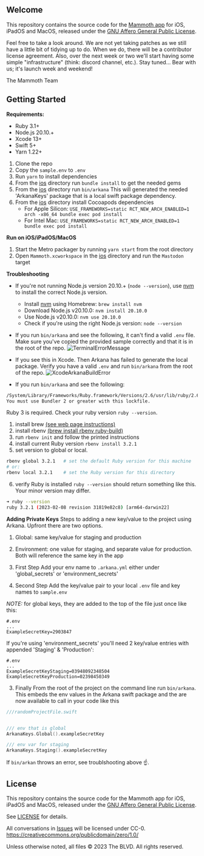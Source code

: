 ## Welcome

This repository contains the source code for the [Mammoth app](https://getmammoth.app) for iOS, iPadOS and MacOS, released under the [GNU Affero General Public License](https://www.gnu.org/licenses/agpl-3.0.html).

Feel free to take a look around. We are not yet taking patches as we still have a little bit of tidying up to do. When we do, there will be a contributor license agreement. Also, over the next week or two we'll start having some simple "infrastructure" (think: discord channel, etc.). Stay tuned... Bear with us; it's launch week and weekend!

The Mammoth Team


## Getting Started

**Requirements:**

- Ruby 3.1+
- Node.js 20.10.+
- Xcode 13+
- Swift 5+
- Yarn 1.22+

1. Clone the repo
1. Copy the `sample.env` to `.env`
1. Run `yarn` to install dependencies
1. From the [ios](./ios) directory run `bundle install` to get the needed gems
1. From the [ios](./ios) directory run `bin/arkana` This will generated
   the needed 'ArkanaKeys' package that is a local swift package dependency.
1. From the [ios](./ios) directory install Cocoapods dependencies
    - For Apple Silicon: `USE_FRAMEWORKS=static RCT_NEW_ARCH_ENABLED=1 arch -x86_64 bundle exec pod install`
    - For Intel Mac: `USE_FRAMEWORKS=static RCT_NEW_ARCH_ENABLED=1 bundle exec pod install`

**Run on iOS/iPadOS/MacOS**

1. Start the Metro packager by running `yarn start` from the root directory
1. Open `Mammoth.xcworkspace` in the [ios](./ios) directory and run the `Mastodon` target


**Troubleshooting**

- If you're not running Node.js version 20.10.+ (`node --version`), use [nvm](https://github.com/nvm-sh/nvm) to install the correct Node.js version.
    - Install [nvm](https://github.com/nvm-sh/nvm) using Homebrew: `brew install nvm `
    - Download Node.js v20.10.0: `nvm install 20.10.0`
    - Use Node.js v20.10.0: `nvm use 20.10.0`
    - Check if you're using the right Node.js version: `node --version`

- If you run `bin/arkana` and see the following, it can't find a valid `.env`
  file. Make sure you've copied the provided sample correctly and that it is in
  the root of the repo.
  ![TerminalErrorMessage](https://github.com/TheBLVD/mammoth-app/assets/76360/ce645773-4713-460a-bb0f-acc698a180d1)

- If you see this in Xcode. Then Arkana has failed to generate the local
  package. Verify you have a valid `.env` and run `bin/arkana` from the root of
  the repo.
  ![XcodeArkanaBuildError](https://github.com/TheBLVD/mammoth-app/assets/76360/ec0fd8a9-285f-41dd-817d-60fc41d94e54)

- If you run `bin/arkana` and see the following:

```sh
/System/Library/Frameworks/Ruby.framework/Versions/2.6/usr/lib/ruby/2.6.0/universal-darwin22/rbconfig.rb:21: warning: Insecure world writable dir /usr/local/bin in PATH, mode 040777
You must use Bundler 2 or greater with this lockfile.
```

Ruby 3 is required. Check your ruby version `ruby --version`.

1. install brew [(see web page instructions)](https://brew.sh)
2. install rbenv
   [(brew install rbenv ruby-build)](https://github.com/rbenv/rbenv/blob/master/README.md)
3. run `rbenv init` and follow the printed instructions
4. install current Ruby version `rbenv install 3.2.1`
5. set version to global or local.

```sh
rbenv global 3.2.1   # set the default Ruby version for this machine
# or:
rbenv local 3.2.1    # set the Ruby version for this directory
```

6. verify Ruby is installed `ruby --version` should return something like this.
   Your minor version may differ.

```sh
➜ ruby --version
ruby 3.2.1 (2023-02-08 revision 31819e82c8) [arm64-darwin22]
```

**Adding Private Keys** Steps to adding a new key/value to the project using
Arkana. Upfront there are two options.

1. Global: same key/value for staging and production
2. Environment: one value for staging, and separate value for production. Both
   will reference the same key in the app

3. First Step Add your env name to `.arkana.yml` either under 'global_secrets'
   or 'environment_secrets'

4. Second Step Add the key/value pair to your local `.env` file and key names to
   `sample.env`

_NOTE:_ for global keys, they are added to the top of the file just once like
this:

```
#.env
...
ExampleSecretKey=2903847
```

If you're using 'environment_secrets' you'll need 2 key/value entries with
appended 'Staging' & 'Production':

```
#.env
...
ExampleSecretKeyStaging=03948092348504
ExampleSecretKeyProduction=02398450349
```

3. Finally From the root of the project on the command line run `bin/arkana`.
   This embeds the env values in the Arkana swift package and the are now
   available to call in your code like this

```swift
///randomProjectFile.swift


/// env that is global
ArkanaKeys.Global().exampleSecretKey

/// env var for staging
ArkanaKeys.Staging().exampleSecretKey
```

If `bin/arkan` throws an error, see troublshooting above ☝.

## License

This repository contains the source code for the Mammoth app for iOS, iPadOS and MacOS, released under the [GNU Affero General Public License](https://www.gnu.org/licenses/agpl-3.0.html).

See [LICENSE](./LICENSE.md) for details.

All conversations in [Issues](https://github.com/TheBLVD/mammoth/issues) will be licensed under CC-0. https://creativecommons.org/publicdomain/zero/1.0/

Unless otherwise noted, all files © 2023 The BLVD. All rights reserved.
